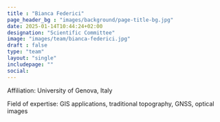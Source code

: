 ```yaml
---
title : "Bianca Federici"
page_header_bg : "images/background/page-title-bg.jpg"
date: 2025-01-14T10:44:24+02:00
designation: "Scientific Committee"
image: "images/team/bianca-federici.jpg"
draft : false
type: "team"
layout: "single"
includepage: ""
social:
---
```


Affiliation: University of Genova, Italy

Field of expertise: GIS applications, traditional topography, GNSS, optical images
